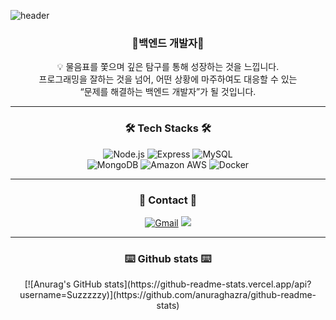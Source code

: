 ![header](https://capsule-render.vercel.app/api?type=waving&color=auto&height=300&section=header&text=Welcome&fontSize=90&animation=fadeIn&fontAlignY=38&desc=Suji's%20GitHub%20Profile&descAlignY=51&descAlign=62)

<h3 align="center"> 🌱백엔드 개발자🌱</h3>
<p align="center">
💡 물음표를 쫓으며 깊은 탐구를 통해 성장하는 것을 느낍니다. <br/>
프로그래밍을 잘하는 것을 넘어, 어떤 상황에 마주하여도 대응할 수 있는 <br/> “문제를 해결하는 백엔드 개발자”가 될 것입니다.
</p>

*******

<h3 align="center">🛠️ Tech Stacks 🛠️</h3>
<p align="center">
<img alt="Node.js" src ="https://img.shields.io/badge/Node.js-339933.svg?&style=flat-square&logo=Node.js&logoColor=white"/> 
<img alt="Express" src ="https://img.shields.io/badge/Express-000000.svg?&style=flat-square&logo=Express&logoColor=white"/> 
<img alt="MySQL" src ="https://img.shields.io/badge/MySQL-4479A1.svg?&style=flat-square&logo=MySQL&logoColor=white"/> <br/> 
<img alt="MongoDB" src ="https://img.shields.io/badge/MongoDB-47A248.svg?&style=flat-square&logo=MongoDB&logoColor=white"/>
<img alt="Amazon AWS" src ="https://img.shields.io/badge/Amazon AWS-232F3E.svg?&style=flat-square&logo=Amazon AWS&logoColor=white"/> <img alt="Docker" src="https://img.shields.io/badge/Docker-2496ED.svg?&style=flat-square&logo=Docker&logoColor=white"/>
  </p>
  
*******

<h3 align="center"> 📩 Contact 📩 </h3>
<p align="center">
<a href="mailto:suji9709@gmail.com"><img alt="Gmail" src ="https://img.shields.io/badge/Gmail-EA4335.svg?&style=flat-square&logo=Gmail&logoColor=white"/></a>
<a href="https://www.notion.so/b81afe87769341b3a2c232448f88b23f"/><img src ="https://img.shields.io/badge/-RESUME-blue"/></a>
</p>

*******

<h3 align="center"> ⌨️ Github stats ⌨️ </h3>
<p align="center">
[![Anurag's GitHub stats](https://github-readme-stats.vercel.app/api?username=Suzzzzzy)](https://github.com/anuraghazra/github-readme-stats)
</p>

